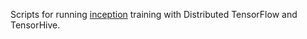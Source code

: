 Scripts for running [inception](https://github.com/tensorflow/models/tree/master/inception) training with Distributed TensorFlow and TensorHive.
